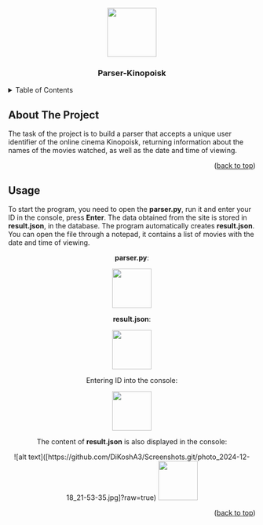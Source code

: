 <!-- PROJECT LOGO -->
<br />
<div id="header" align="center">
  <img src="https://media.giphy.com/media/M9gbBd9nbDrOTu1Mqx/giphy.gif" width="100"/>
</div>
  <h3 align="center">Parser-Kinopoisk</h3>


<!-- TABLE OF CONTENTS -->
<details>
  <summary>Table of Contents</summary>
  <ol>
    <li>
      <a href="#about-the-project">About The Project</a>
      <ul>
        <li><a href="#built-with">Built With</a></li>
      </ul>
    </li>
    <li>
      <a href="#getting-started">Getting Started</a>
      <ul>
        <li><a href="#prerequisites">Prerequisites</a></li>
        <li><a href="#installation">Installation</a></li>
      </ul>
    </li>
    <li><a href="#usage">Usage</a></li>
  </ol>
</details>



<!-- ABOUT THE PROJECT -->
## About The Project


The task of the project is to build a parser that accepts a unique user identifier of the online cinema Kinopoisk, returning information about the names of the movies watched, as well as the date and time of viewing.


<p align="right">(<a href="#readme-top">back to top</a>)</p>






<!-- GETTING STARTED -->

<!-- USAGE EXAMPLES -->
## Usage

To start the program, you need to open the __parser.py__, run it and enter your ID in the console, press __Enter__. The data obtained from the site is stored in __result.json__, in the database. The program automatically creates **result.json**. You can open the file through a notepad, it contains a list of movies with the date and time of viewing.

<div align="center">

__parser.py__:
<div id="header" align="center">
  <img src="[Parser](https://github.com/DiKoshA3/Screenshots.git/photo_2024-12-18_21-19-34.jpg "Optional title")" width="80" height="80">

__result.json__:
 <div id="header" align="center">
  <img src="[Parser](https://github.com/DiKoshA3/Screenshots.git/photo_2024-12-18_21-50-29.jpg "Optional title")" width="80" height="80">

Entering ID into the console:
<div id="header" align="center">
  <img src="[Parser](https://github.com/DiKoshA3/Screenshots.git/photo_2024-12-18_21-53-35.jpg "Optional title")" width="80" height="80">

The content of __result.json__ is also displayed in the console:
 <div id="header" align="center">
   ![alt text]([https://github.com/DiKoshA3/Screenshots.git/photo_2024-12-18_21-53-35.jpg]?raw=true)
  <img src=(Parser/photo_2024-12-18_21-55-12.jpg?raw=true "Optional title") width="80" height="80">


<p align="right">(<a href="#readme-top">back to top</a>)</p>

 
    

